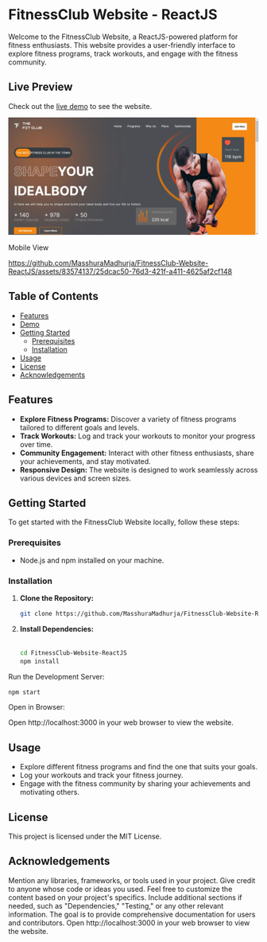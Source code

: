 # FitnessClub Website - ReactJS
Welcome to the FitnessClub Website, a ReactJS-powered platform for fitness enthusiasts. This website provides a user-friendly interface to explore fitness programs, track workouts, and engage with the fitness community.

## Live Preview
Check out the [live demo](https://fitness-website-reactjs.netlify.app/) to see the website.


![FitnessClub Logo](https://github.com/MasshuraMadhurja/FitnessClub-Website-ReactJS/blob/main/screenshot.JPG)

Mobile View

https://github.com/MasshuraMadhurja/FitnessClub-Website-ReactJS/assets/83574137/25dcac50-76d3-421f-a411-4625af2cf148




## Table of Contents

- [Features](#features)
- [Demo](#demo)
- [Getting Started](#getting-started)
  - [Prerequisites](#prerequisites)
  - [Installation](#installation)
- [Usage](#usage)
- [License](#license)
- [Acknowledgements](#acknowledgements)

## Features

- **Explore Fitness Programs:** Discover a variety of fitness programs tailored to different goals and levels.
- **Track Workouts:** Log and track your workouts to monitor your progress over time.
- **Community Engagement:** Interact with other fitness enthusiasts, share your achievements, and stay motivated.
- **Responsive Design:** The website is designed to work seamlessly across various devices and screen sizes.


## Getting Started

To get started with the FitnessClub Website locally, follow these steps:

### Prerequisites

- Node.js and npm installed on your machine.

### Installation

1. **Clone the Repository:**
   ```bash
   git clone https://github.com/MasshuraMadhurja/FitnessClub-Website-ReactJS.git

2. **Install Dependencies:**

    ```bash

   cd FitnessClub-Website-ReactJS
   npm install
    ```
Run the Development Server:

   ```bash
   npm start
   ```
Open in Browser:

Open http://localhost:3000 in your web browser to view the website.

## Usage
- Explore different fitness programs and find the one that suits your goals.
- Log your workouts and track your fitness journey.
- Engage with the fitness community by sharing your achievements and motivating others.

## License
This project is licensed under the MIT License.

## Acknowledgements
Mention any libraries, frameworks, or tools used in your project.
Give credit to anyone whose code or ideas you used.
Feel free to customize the content based on your project's specifics. Include additional sections if needed, such as "Dependencies," "Testing," or any other relevant information. The goal is to provide comprehensive documentation for users and contributors.
Open http://localhost:3000 in your web browser to view the website.




